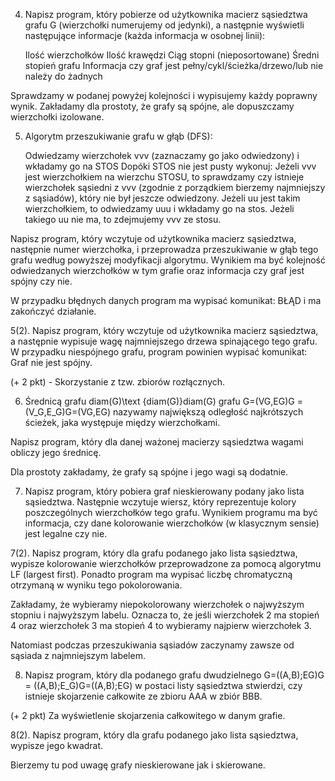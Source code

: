 4. Napisz program, który pobierze od użytkownika macierz sąsiedztwa grafu G (wierzchołki numerujemy od jedynki), a następnie
wyświetli następujące informacje (każda informacja w osobnej linii):

    Ilość wierzchołków
    Ilość krawędzi
    Ciąg stopni (nieposortowane)
    Średni stopień grafu
    Informacja czy graf jest pełny/cykl/ścieżka/drzewo/lub nie należy do żadnych

Sprawdzamy w podanej powyżej kolejności i wypisujemy każdy poprawny wynik. Zakładamy dla prostoty, że grafy są spójne, ale dopuszczamy wierzchołki izolowane.

5. Algorytm przeszukiwanie grafu w głąb (DFS):

    Odwiedzamy wierzchołek vvv (zaznaczamy go jako odwiedzony) i wkładamy go na STOS
    Dopóki STOS nie jest pusty wykonuj:
         Jeżeli vvv jest wierzchołkiem na wierzchu STOSU, to sprawdzamy czy istnieje wierzchołek sąsiedni z vvv (zgodnie z porządkiem bierzemy najmniejszy z sąsiadów), który nie był jeszcze odwiedzony.
        Jeżeli uu jest takim wierzchołkiem, to odwiedzamy uuu i wkładamy go na stos.
        Jeżeli takiego uu nie ma, to zdejmujemy vvv ze stosu.

Napisz program, który wczytuje od użytkownika macierz sąsiedztwa, następnie numer wierzchołka, i przeprowadza przeszukiwanie w głąb tego grafu według powyższej modyfikacji algorytmu. Wynikiem ma być kolejność odwiedzanych wierzchołków w tym grafie oraz informacja czy graf jest spójny czy nie.

W przypadku błędnych danych program ma wypisać komunikat: BŁĄD i ma zakończyć działanie.

5(2). Napisz program, który wczytuje od użytkownika macierz sąsiedztwa, a następnie wypisuje wagę najmniejszego drzewa spinającego tego grafu. W przypadku niespójnego grafu, program powinien wypisać komunikat: Graf nie jest spójny.

(+ 2 pkt) - Skorzystanie z tzw. zbiorów rozłącznych.

6. Średnicą grafu diam(G)\text {diam(G)}diam(G) grafu G=(VG,EG)G = (V_G,E_G)G=(VG​,EG​) nazywamy największą odległość najkrótszych ścieżek, jaka występuje między wierzchołkami.

Napisz program, który dla danej ważonej macierzy sąsiedztwa wagami obliczy jego średnicę.

Dla prostoty zakładamy, że grafy są spójne i jego wagi są dodatnie.

7. Napisz program, który pobiera graf nieskierowany podany jako lista sąsiedztwa. Następnie wczytuje wiersz, który reprezentuje kolory poszczególnych wierzchołków tego grafu. Wynikiem programu ma być informacja, czy dane kolorowanie wierzchołków (w klasycznym sensie) jest legalne czy nie.

7(2). Napisz program, który dla grafu podanego jako lista sąsiedztwa, wypisze kolorowanie wierzchołków przeprowadzone za pomocą algorytmu LF (largest first). Ponadto program ma wypisać liczbę chromatyczną otrzymaną w wyniku tego pokolorowania.

Zakładamy, że wybieramy niepokolorowany wierzchołek o najwyższym stopniu i najwyższym labelu. Oznacza to, że jeśli wierzchołek 2 ma stopień 4 oraz wierzchołek 3 ma stopień 4 to wybieramy najpierw wierzchołek 3.

Natomiast podczas przeszukiwania sąsiadów zaczynamy zawsze od sąsiada z najmniejszym labelem.

8. Napisz program, który dla podanego grafu dwudzielnego G=((A,B);EG)G = ((A,B);E_G)G=((A,B);EG​) w postaci listy sąsiedztwa stwierdzi, czy istnieje skojarzenie całkowite ze zbioru AAA w zbiór BBB.

(+ 2 pkt) Za wyświetlenie skojarzenia całkowitego w danym grafie.

8(2). Napisz program, który dla grafu podanego jako lista sąsiedztwa, wypisze jego kwadrat. 

Bierzemy tu pod uwagę grafy nieskierowane jak i skierowane.
